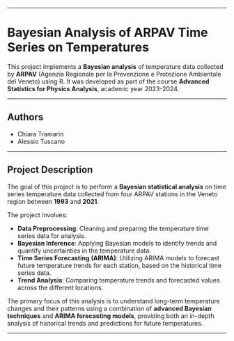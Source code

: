 

---

# Bayesian Analysis of ARPAV Time Series on Temperatures

This project implements a **Bayesian analysis** of temperature data collected by **ARPAV** (Agenzia Regionale per la Prevenzione e Protezione Ambientale del Veneto) using R. It was developed as part of the course **Advanced Statistics for Physics Analysis**, academic year 2023-2024.

---

## Authors

- Chiara Tramarin
- Alessio Tuscano

---

## Project Description

The goal of this project is to perform a **Bayesian statistical analysis** on time series temperature data collected from four ARPAV stations in the Veneto region between **1993** and **2021**. 


The project involves:

- **Data Preprocessing**: Cleaning and preparing the temperature time series data for analysis.
- **Bayesian Inference**: Applying Bayesian models to identify trends and quantify uncertainties in the temperature data.
- **Time Series Forecasting (ARIMA)**: Utilizing ARIMA models to forecast future temperature trends for each station, based on the historical time series data.
- **Trend Analysis**: Comparing temperature trends and forecasted values across the different locations.

The primary focus of this analysis is to understand long-term temperature changes and their patterns using a combination of **advanced Bayesian techniques** and **ARIMA forecasting models**, providing both an in-depth analysis of historical trends and predictions for future temperatures.

---

